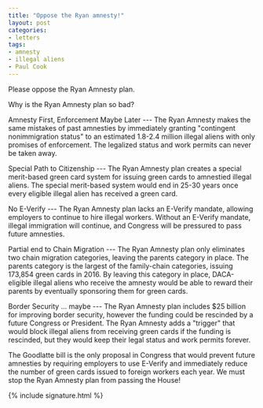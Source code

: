 ```yaml
---
title: "Oppose the Ryan amnesty!"
layout: post
categories:
- letters
tags:
- amnesty
- illegal aliens
- Paul Cook
---
```


Please oppose the Ryan Amnesty plan.

Why is the Ryan Amnesty plan so bad?

Amnesty First, Enforcement Maybe Later --- The Ryan Amnesty makes the same mistakes of past amnesties by immediately granting "contingent nonimmigration status" to an estimated 1.8-2.4 million illegal aliens with only promises of enforcement. The legalized status and work permits can never be taken away.

Special Path to Citizenship --- The Ryan Amnesty plan creates a special merit-based green card system for issuing green cards to amnestied illegal aliens. The special merit-based system would end in 25-30 years once every eligible illegal alien has received a green card.

No E-Verify --- The Ryan Amnesty plan lacks an E-Verify mandate, allowing employers to continue to hire illegal workers. Without an E-Verify mandate, illegal immigration will continue, and Congress will be pressured to pass future amnesties.

Partial end to Chain Migration --- The Ryan Amnesty plan only eliminates two chain migration categories, leaving the parents category in place. The parents category is the largest of the family-chain categories, issuing 173,854 green cards in 2016. By leaving this category in place, DACA-eligible illegal aliens who receive the amnesty would be able to reward their parents by eventually sponsoring them for green cards.

Border Security ... maybe --- The Ryan Amnesty plan includes $25 billion for improving border security, however the funding could be rescinded by a future Congress or President. The Ryan Amnesty adds a "trigger" that would block illegal aliens from receiving green cards if the funding is rescinded, but they would keep their legal status and work permits forever.

The Goodlatte bill is the only proposal in Congress that would prevent future amnesties by requiring employers to use E-Verify and immediately reduce the number of green cards issued to foreign workers each year. We must stop the Ryan Amnesty plan from passing the House!

{% include signature.html %}

